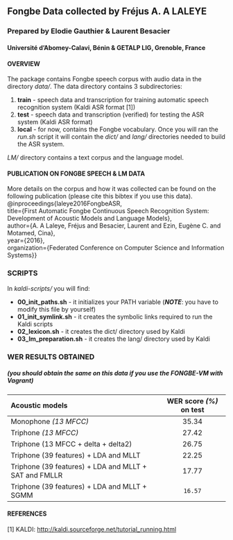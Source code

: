 ## Fongbe Data collected by Fréjus A. A LALEYE    
### Prepared by Elodie Gauthier & Laurent Besacier     
#### Université d’Abomey-Calavi, Bénin & GETALP LIG, Grenoble, France     
     
     
#### OVERVIEW    
The package contains Fongbe speech corpus with audio data in the directory *data/*. The data directory contains 3 subdirectories:   
1. **train** - speech data and transcription for training automatic speech recognition system (Kaldi ASR format [1])    
2. **test** - speech data and transcription (verified) for testing the ASR system (Kaldi ASR format)   
3. **local** - for now, contains the Fongbe vocabulary. Once you will ran the *run.sh* script it will contain the *dict/* and *lang/* directories needed to build the ASR system.    

*LM/* directory contains a text corpus and the language model.      
                  
#### PUBLICATION ON FONGBE SPEECH & LM DATA
More details on the corpus and how it was collected can be found on the following publication (please cite this bibtex if you use this data).   
  @inproceedings{laleye2016FongbeASR,      
        title={First Automatic Fongbe Continuous Speech Recognition System: Development of Acoustic Models and Language Models},     
        author={A. A Laleye, Fréjus and Besacier, Laurent and Ezin, Eugène C. and Motamed, Cina},     
        year={2016},     
        organization={Federated Conference on Computer Science and Information Systems}}    
                   
### SCRIPTS    
In *kaldi-scripts/* you will find:    
  * **00_init_paths.sh** - it initializes your PATH variable (**_NOTE_**: you have to modify this file by yourself)    
  * **01_init_symlink.sh** - it creates the symbolic links required to run the Kaldi scripts
  * **02_lexicon.sh** - it creates the dict/ directory used by Kaldi    
  * **03_lm_preparation.sh** - it creates the lang/ directory used by Kaldi      
                
                
### WER RESULTS OBTAINED
##### (you should obtain the same on this data if you use the FONGBE-VM with Vagrant)
               
Acoustic models                                      | WER score *(%)* on **test**  |
:--------------------------------------------------- |:----------------------------:|
Monophone *(13 MFCC)*                                |             35.34            |
Triphone *(13 MFCC)*                                 |             27.42            |
Triphone (13 MFCC + delta + delta2)                  |             26.75            |
Triphone (39 features) + LDA and MLLT                |             22.25            |
Triphone (39 features) + LDA and MLLT + SAT and FMLLR|             17.77            |
Triphone (39 features) + LDA and MLLT + SGMM         |           `16.57`            |

            
            
#### REFERENCES      
[1] KALDI: http://kaldi.sourceforge.net/tutorial_running.html       
